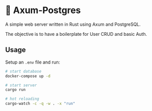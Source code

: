 # 🦀 Axum-Postgres

A simple web server written in Rust using Axum and PostgreSQL.

The objective is to have a boilerplate for User CRUD and basic Auth.

## Usage

Setup an `.env` file and run:

```bash
# start database
docker-compose up -d

# start server
cargo run

# hot reloading
cargo-watch -c -q -w . -x "run"
```